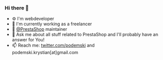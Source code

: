 ### Hi there 👋

<!--
**kpodemski/kpodemski** is a ✨ _special_ ✨ repository because its `README.md` (this file) appears on your GitHub profile.

Here are some ideas to get you started:

- 🔭 I’m currently working on ...
- 🌱 I’m currently learning ...
- 👯 I’m looking to collaborate on ...
- 🤔 I’m looking for help with ...
- 💬 Ask me about ...
- 📫 How to reach me: ...
- 😄 Pronouns: ...
- ⚡ Fun fact: ...
-->

- ⚙️ I'm webdeveloper
- 🏢 I'm currently working as a freelancer
- 🐧 [@PrestaShop](https://github.com/PrestaShop/) maintainer 
- 💬 Ask me about all stuff related to PrestaShop and I'll probably have an answer for You!
- 📫 Reach me: [twitter.com/podemski](https://twitter.com/podemski) and podemski.krystian[at]gmail.com
